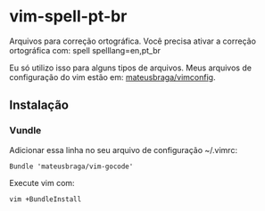 vim-spell-pt-br
===============

Arquivos para correção ortográfica. Você precisa ativar a correção ortográfica com:
        spell
        spelllang=en,pt_br

Eu só utilizo isso para alguns tipos de arquivos. Meus arquivos de configuração do vim estão em: [mateusbraga/vimconfig](http://github.com/mateusbraga/vimconfig).

## Instalação

### Vundle

Adicionar essa linha no seu arquivo de configuração ~/.vimrc:

    Bundle 'mateusbraga/vim-gocode'

Execute vim com:

    vim +BundleInstall
